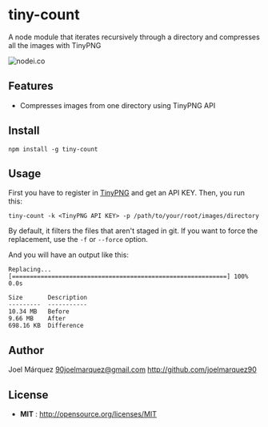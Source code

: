 # tiny-count

A node module that iterates recursively through a directory and compresses all the images with TinyPNG

![nodei.co](https://nodei.co/npm/tiny-count.png?downloads=true&downloadRank=true&stars=true)

## Features

 - Compresses images from one directory using TinyPNG API

## Install

`npm install -g tiny-count`

## Usage

First you have to register in [TinyPNG](tinypng.com) and get an API KEY. Then, you run this:

`tiny-count -k <TinyPNG API KEY> -p /path/to/your/root/images/directory`

By default, it filters the files that aren't staged in git. If you want to force the replacement, use the `-f` or `--force` option.

And you will have an output like this:

```
Replacing... [============================================================] 100% 0.0s

Size       Description
---------  -----------
10.34 MB   Before     
9.66 MB    After      
698.16 KB  Difference 
```

## Author

Joel Márquez <90joelmarquez@gmail.com> http://github.com/joelmarquez90

## License

 - **MIT** : http://opensource.org/licenses/MIT
